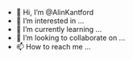 - 👋 Hi, I’m @AlinKantford
- 👀 I’m interested in ...
- 🌱 I’m currently learning ...
- 💞️ I’m looking to collaborate on ...
- 📫 How to reach me ...

<!---
AlinKantford/AlinKantford is a ✨ special ✨ repository because its `README.md` (this file) appears on your GitHub profile.
You can click the Preview link to take a look at your changes.
--->

